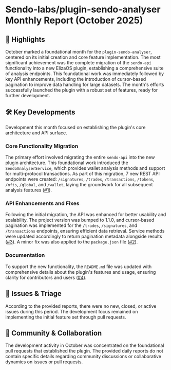 # Sendo-labs/plugin-sendo-analyser Monthly Report (October 2025)

## 🚀 Highlights
October marked a foundational month for the `plugin-sendo-analyser`, centered on its initial creation and core feature implementation. The most significant achievement was the complete migration of the `sendo-api` functionality into a new ElizaOS plugin, establishing a comprehensive suite of analysis endpoints. This foundational work was immediately followed by key API enhancements, including the introduction of cursor-based pagination to improve data handling for large datasets. The month's efforts successfully launched the plugin with a robust set of features, ready for further development.

## 🛠️ Key Developments
Development this month focused on establishing the plugin's core architecture and API surface.

### Core Functionality Migration
The primary effort involved migrating the entire `sendo-api` into the new plugin architecture. This foundational work introduced the `SendoAnalyserService`, which provides wallet analysis methods and support for multi-protocol transactions. As part of this migration, 7 new REST API endpoints were created: `/signatures`, `/trades`, `/transactions`, `/tokens`, `/nfts`, `/global`, and `/wallet`, laying the groundwork for all subsequent analysis features ([#1](https://github.com/Sendo-labs/plugin-sendo-analyser/pull/1)).

### API Enhancements and Fixes
Following the initial migration, the API was enhanced for better usability and scalability. The project version was bumped to 1.1.0, and cursor-based pagination was implemented for the `/trades`, `/signatures`, and `/transactions` endpoints, ensuring efficient data retrieval. Service methods were updated accordingly to return pagination metadata alongside results ([#3](https://github.com/Sendo-labs/plugin-sendo-analyser/pull/3)). A minor fix was also applied to the `package.json` file ([#2](https://github.com/Sendo-labs/plugin-sendo-analyser/pull/2)).

### Documentation
To support the new functionality, the `README.md` file was updated with comprehensive details about the plugin's features and usage, ensuring clarity for contributors and users ([#4](https://github.com/Sendo-labs/plugin-sendo-analyser/pull/4)).

## 🐛 Issues & Triage
According to the provided reports, there were no new, closed, or active issues during this period. The development focus remained on implementing the initial feature set through pull requests.

## 💬 Community & Collaboration
The development activity in October was concentrated on the foundational pull requests that established the plugin. The provided daily reports do not contain specific details regarding community discussions or collaborative dynamics on issues or pull requests.